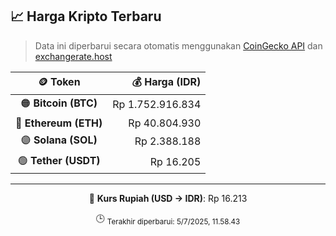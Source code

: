 

<!-- HARGA_KRIPTO -->
## 📈 Harga Kripto Terbaru

> Data ini diperbarui secara otomatis menggunakan [CoinGecko API](https://www.coingecko.com/) dan [exchangerate.host](https://exchangerate.host/)

<div align="center">

| 🪙 Token | 💰 Harga (IDR) |
|:------:|---------------:|
| 🟠 **Bitcoin (BTC)**   | Rp 1.752.916.834 |
| 🔵 **Ethereum (ETH)**  | Rp 40.804.930 |
| 🟣 **Solana (SOL)**    | Rp 2.388.188 |
| 🟢 **Tether (USDT)**   | Rp 16.205 |

---

💱 **Kurs Rupiah (USD → IDR)**: Rp 16.213

🕒 <sub>Terakhir diperbarui: 5/7/2025, 11.58.43</sub>

</div>
<!-- /HARGA_KRIPTO -->
